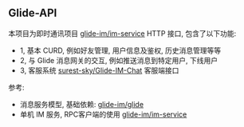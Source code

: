 ## Glide-API

本项目为即时通讯项目 [glide-im/im-service](https://github.com/glide-im/im-service) HTTP 接口, 包含了以下功能:

- 1, 基本 CURD, 例如好友管理, 用户信息及鉴权, 历史消息管理等等
- 2, 与 Glide 消息网关的交互, 例如推送消息到特定用户, 下线用户
- 3, 客服系统 [surest-sky/Glide-IM-Chat](https://github.com/surest-sky/Glide-IM-Chat) 客服端接口

参考:

- 消息服务模型, 基础依赖: [glide-im/glide](https://github.com/glide-im/glide)
- 单机 IM 服务, RPC客户端的使用 [glide-im/im-service](github.com/glide-im/im-service)